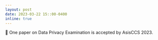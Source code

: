 ```yaml
---
layout: post
date: 2023-03-22 15::00-0400
inline: true
---
```


:pencil: One paper on Data Privacy Examination is accepted by AsisCCS 2023.